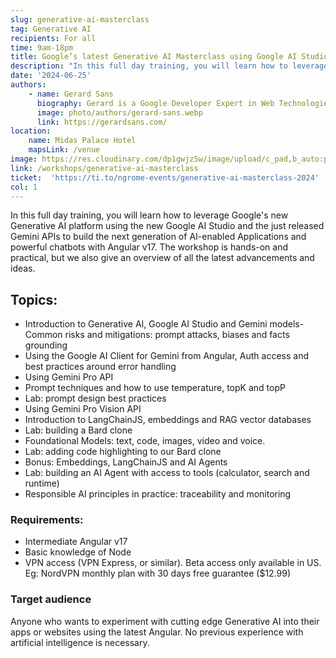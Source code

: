 ```yaml
---
slug: generative-ai-masterclass
tag: Generative AI
recipients: For all
time: 9am-18pm
title: Google’s latest Generative AI Masterclass using Google AI Studio, Gemini & Angular
description: "In this full day training, you will learn how to leverage Google’s new Generative AI platform using the new Google AI Studio and the just released Gemini APIs to build the next generation of AI-enabled Applications and powerful chatbots with Angular v17. The workshop is hands-on and practical, but we also give an overview of all the latest advancements and ideas."
date: '2024-06-25'
authors: 
    - name: Gerard Sans
      biography: Gerard is a Google Developer Expert in Web Technologies and Angular. He works as a Developer Advocate at AWS and he is the founder of the AngularZone community in London. He loves coding, learning and sharing knowledge.
      image: photo/authors/gerard-sans.webp
      link: https://gerardsans.com/
location: 
    name: Midas Palace Hotel
    mapsLink: /venue
image: https://res.cloudinary.com/dp1gwjz5w/image/upload/c_pad,b_auto:predominant,fl_preserve_transparency/v1709911986/ngrome-workshops/generative-ai-masterclass_d2qg99.jpg?_s=public-apps
link: /workshops/generative-ai-masterclass
ticket:  'https://ti.to/ngrome-events/generative-ai-masterclass-2024'
col: 1
---
```


In this full day training, you will learn how to leverage Google's new Generative AI platform using the new Google AI Studio and the just released Gemini APIs to build the next generation of AI-enabled Applications and powerful chatbots with Angular v17. The workshop is hands-on and practical, but we also give an overview of all the latest advancements and ideas.

## Topics: 
* Introduction to Generative AI, Google AI Studio and Gemini models- Common risks and mitigations: prompt attacks, biases and facts grounding
* Using the Google AI Client for Gemini from Angular, Auth access and best practices around error handling
* Using Gemini Pro API
* Prompt techniques and how to use temperature, topK and topP
* Lab: prompt design best practices
* Using Gemini Pro Vision API
* Introduction to LangChainJS, embeddings and RAG vector databases
* Lab: building a Bard clone
* Foundational Models: text, code, images, video and voice.
* Lab: adding code highlighting to our Bard clone
* Bonus: Embeddings, LangChainJS and AI Agents
* Lab: building an AI Agent with access to tools (calculator, search and runtime)
* Responsible AI principles in practice: traceability and monitoring

### Requirements:
  - Intermediate Angular v17
- Basic knowledge of Node
- VPN access (VPN Express, or similar). Beta access only available in US. Eg: NordVPN monthly plan with 30 days free guarantee ($12.99)

### Target audience

Anyone who wants to experiment with cutting edge Generative AI into their apps or websites using the latest Angular. No previous experience with artificial intelligence is necessary.